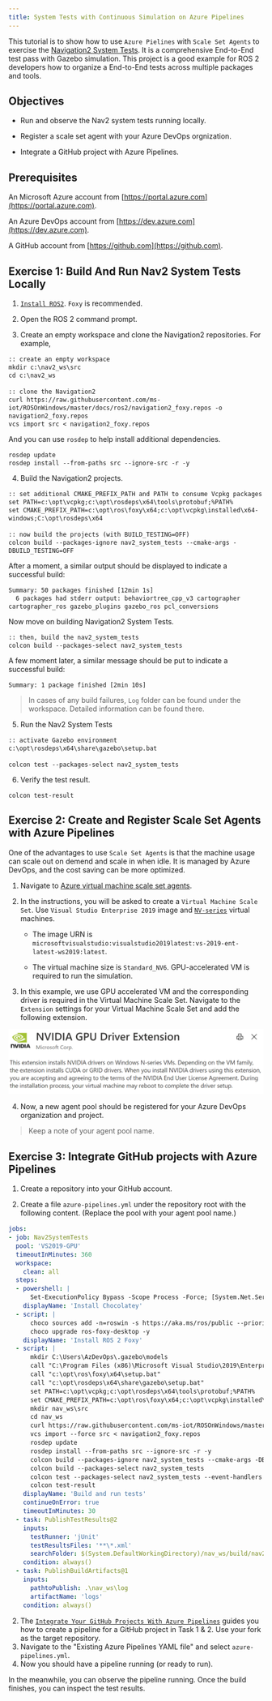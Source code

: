 ```yaml
---
title: System Tests with Continuous Simulation on Azure Pipelines
---
```


This tutorial is to show how to use `Azure Pielines` with `Scale Set Agents` to exercise the [Navigation2 System Tests](https://github.com/ros-planning/navigation2/tree/main/nav2_system_tests).
It is a comprehensive End-to-End test pass with Gazebo simulation.
This project is a good example for ROS 2 developers how to organize a End-to-End tests across multiple packages and tools.

## Objectives

* Run and observe the Nav2 system tests running locally.

* Register a scale set agent with your Azure DevOps orgnization.

* Integrate a GitHub project with Azure Pipelines.

## Prerequisites

An Microsoft Azure account from [https://portal.azure.com](https://portal.azure.com).

An Azure DevOps account from [https://dev.azure.com](https://dev.azure.com).

A GitHub account from [https://github.com](https://github.com).

## Exercise 1: Build And Run Nav2 System Tests Locally

1. [`Install ROS2`](../GettingStarted/SetupRos2.md). `Foxy` is recommended.

2. Open the ROS 2 command prompt.

3. Create an empty workspace and clone the Navigation2 repositories. For example,

```Batchfile
:: create an empty workspace
mkdir c:\nav2_ws\src
cd c:\nav2_ws

:: clone the Navigation2
curl https://raw.githubusercontent.com/ms-iot/ROSOnWindows/master/docs/ros2/navigation2_foxy.repos -o navigation2_foxy.repos
vcs import src < navigation2_foxy.repos
```

And you can use `rosdep` to help install additional dependencies.

```Batchfile
rosdep update
rosdep install --from-paths src --ignore-src -r -y
```

4. Build the Navigation2 projects.

```Batchfile
:: set additional CMAKE_PREFIX_PATH and PATH to consume Vcpkg packages
set PATH=c:\opt\vcpkg;c:\opt\rosdeps\x64\tools\protobuf;%PATH%
set CMAKE_PREFIX_PATH=c:\opt\ros\foxy\x64;c:\opt\vcpkg\installed\x64-windows;C:\opt\rosdeps\x64

:: now build the projects (with BUILD_TESTING=OFF)
colcon build --packages-ignore nav2_system_tests --cmake-args -DBUILD_TESTING=OFF
```

After a moment, a similar output should be displayed to indicate a successful build:

```
Summary: 50 packages finished [12min 1s]
  6 packages had stderr output: behaviortree_cpp_v3 cartographer cartographer_ros gazebo_plugins gazebo_ros pcl_conversions
```

Now move on building Navigation2 System Tests.

```Batchfile
:: then, build the nav2_system_tests
colcon build --packages-select nav2_system_tests
```

A few moment later, a similar message should be put to indicate a successful build:

```
Summary: 1 package finished [2min 10s]
```

> In cases of any build failures, `Log` folder can be found under the workspace. Detailed information can be found there.

5. Run the Nav2 System Tests

```Batchfile
:: activate Gazebo environment
c:\opt\rosdeps\x64\share\gazebo\setup.bat

colcon test --packages-select nav2_system_tests
```

6. Verify the test result.

```Batchfile
colcon test-result
```

## Exercise 2: Create and Register Scale Set Agents with Azure Pipelines

One of the advantages to use `Scale Set Agents` is that the machine usage can scale out on demend and scale in when idle.
It is managed by Azure DevOps, and the cost saving can be more optimized.

1. Navigate to [Azure virtual machine scale set agents](https://docs.microsoft.com/en-us/azure/devops/pipelines/agents/scale-set-agents?view=azure-devops).

2. In the instructions, you will be asked to create a `Virtual Machine Scale Set`.
   Use `Visual Studio Enterprise 2019` image and [`NV-series`](https://docs.microsoft.com/en-us/azure/virtual-machines/nv-series) virtual machines.

    * The image URN is `microsoftvisualstudio:visualstudio2019latest:vs-2019-ent-latest-ws2019:latest`.

    * The virtual machine size is `Standard_NV6`. GPU-accelerated VM is required to run the simulation.

3. In this example, we use GPU accelerated VM and the corresponding driver is required in the Virtual Machine Scale Set.
   Navigate to the `Extension` settings for your Virtual Machine Scale Set and add the following extension.

![extension](./NVIDIA_Extension.PNG)

4. Now, a new agent pool should be registered for your Azure DevOps organization and project.

> Keep a note of your agent pool name.

## Exercise 3: Integrate GitHub projects with Azure Pipelines

1. Create a repository into your GitHub account.

2. Create a file `azure-pipelines.yml` under the repository root with the following content.
   (Replace the pool with your agent pool name.)

```yaml
jobs:
- job: Nav2SystemTests
  pool: 'VS2019-GPU'
  timeoutInMinutes: 360
  workspace:
    clean: all
  steps:
  - powershell: |
      Set-ExecutionPolicy Bypass -Scope Process -Force; [System.Net.ServicePointManager]::SecurityProtocol = [System.Net.ServicePointManager]::SecurityProtocol -bor 3072; iex ((New-Object System.Net.WebClient).DownloadString('https://chocolatey.org/install.ps1'))
    displayName: 'Install Chocolatey'
  - script: |
      choco sources add -n=roswin -s https://aka.ms/ros/public --priority 1
      choco upgrade ros-foxy-desktop -y
    displayName: 'Install ROS 2 Foxy'
  - script: |
      mkdir C:\Users\AzDevOps\.gazebo\models
      call "C:\Program Files (x86)\Microsoft Visual Studio\2019\Enterprise\VC\Auxiliary\Build\vcvars64.bat"
      call "c:\opt\ros\foxy\x64\setup.bat"
      call "c:\opt\rosdeps\x64\share\gazebo\setup.bat"
      set PATH=c:\opt\vcpkg;c:\opt\rosdeps\x64\tools\protobuf;%PATH%
      set CMAKE_PREFIX_PATH=c:\opt\ros\foxy\x64;c:\opt\vcpkg\installed\x64-windows;C:\opt\rosdeps\x64
      mkdir nav_ws\src
      cd nav_ws
      curl https://raw.githubusercontent.com/ms-iot/ROSOnWindows/master/docs/ros2/navigation2_foxy.repos -o navigation2_foxy.repos
      vcs import --force src < navigation2_foxy.repos
      rosdep update
      rosdep install --from-paths src --ignore-src -r -y
      colcon build --packages-ignore nav2_system_tests --cmake-args -DBUILD_TESTING=OFF
      colcon build --packages-select nav2_system_tests
      colcon test --packages-select nav2_system_tests --event-handlers console_direct+
      colcon test-result
    displayName: 'Build and run tests'
    continueOnError: true
    timeoutInMinutes: 30
  - task: PublishTestResults@2
    inputs:
      testRunner: 'jUnit'
      testResultsFiles: '**\*.xml'
      searchFolder: $(System.DefaultWorkingDirectory)/nav_ws/build/nav2_system_tests/test_results
    condition: always()
  - task: PublishBuildArtifacts@1
    inputs:
      pathtoPublish: .\nav_ws\log
      artifactName: 'logs'
    condition: always()
```

2. The [`Integrate Your GitHub Projects With Azure Pipelines`](https://www.azuredevopslabs.com/labs/azuredevops/github-integration/) guides you how to create a pipeline for a GitHub project in Task 1 & 2.
   Use your fork as the target repository.
3. Navigate to the "Existing Azure Pipelines YAML file" and select `azure-pipelines.yml`.
4. Now you should have a pipeline running (or ready to run).

In the meanwhile, you can observe the pipeline running. Once the build finishes, you can inspect the test results.
